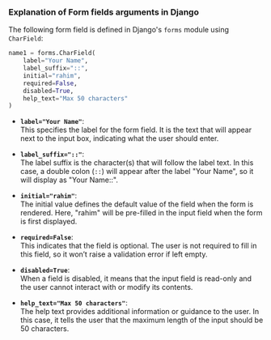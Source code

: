 ### Explanation of Form fields arguments in Django 

The following form field is defined in Django's `forms` module using `CharField`:

```python
name1 = forms.CharField(
    label="Your Name",
    label_suffix="::",
    initial="rahim",
    required=False,
    disabled=True,
    help_text="Max 50 characters"
)
```
- **`label="Your Name"`**:  
  This specifies the label for the form field. It is the text that will appear next to the input box, indicating what the user should enter.

- **`label_suffix="::"`**:  
  The label suffix is the character(s) that will follow the label text. In this case, a double colon (`::`) will appear after the label "Your Name", so it will display as "Your Name::".

- **`initial="rahim"`**:  
  The initial value defines the default value of the field when the form is rendered. Here, "rahim" will be pre-filled in the input field when the form is first displayed.

- **`required=False`**:  
  This indicates that the field is optional. The user is not required to fill in this field, so it won’t raise a validation error if left empty.

- **`disabled=True`**:  
  When a field is disabled, it means that the input field is read-only and the user cannot interact with or modify its contents.

- **`help_text="Max 50 characters"`**:  
  The help text provides additional information or guidance to the user. In this case, it tells the user that the maximum length of the input should be 50 characters.
